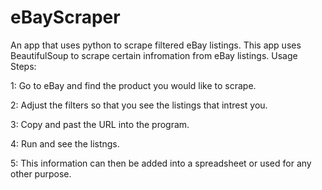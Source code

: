 # eBayScraper
An app that uses python to scrape filtered eBay listings. 
This app uses BeautifulSoup to scrape certain infromation from eBay listings.
Usage Steps:



1: Go to eBay and find the product you would like to scrape.



2: Adjust the filters so that you see the listings that intrest you.



3: Copy and past the URL into the program.



4: Run and see the listngs.



5: This information can then be added into a spreadsheet or used for any other purpose.
